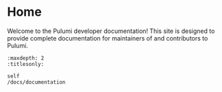 # Home

Welcome to the Pulumi developer documentation! This site is designed to provide
complete documentation for maintainers of and contributors to Pulumi.

```{toctree}
:maxdepth: 2
:titlesonly:

self
/docs/documentation
```
